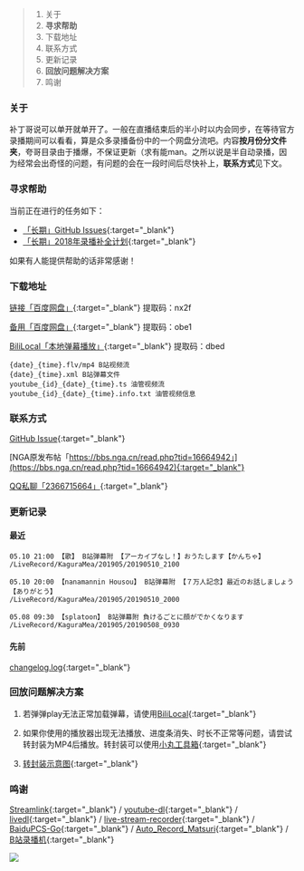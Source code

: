 >1. 关于
>2. **寻求帮助**
>3. 下载地址
>4. 联系方式
>5. 更新记录
>6. **回放问题解决方案**
>7. 鸣谢

### 关于

补丁哥说可以单开就单开了。一般在直播结束后的半小时以内会同步，在等待官方录播期间可以看看，算是众多录播备份中的一个网盘分流吧。内容**按月份分文件夹**，夸哥目录由于播爆，不保证更新（求有能man。之所以说是半自动录播，因为经常会出奇怪的问题，有问题的会在一段时间后尽快补上，**联系方式**见下文。

### 寻求帮助

当前正在进行的任务如下：

* [「长期」GitHub Issues](https://github.com/kaguramea-record/kaguramea-record.github.io/issues){:target="_blank"}
* [「长期」2018年录播补全计划](https://github.com/kaguramea-record/kaguramea-record.github.io/issues/7){:target="_blank"}

如果有人能提供帮助的话非常感谢！

### 下载地址

[链接「百度网盘」](https://pan.baidu.com/s/16u5IpqN0MJ5S_NghWGL3NQ){:target="_blank"} 提取码：nx2f

[备用「百度网盘」](https://pan.baidu.com/s/1Zl0MRLcxKw4lcIbDDFE9vg){:target="_blank"} 提取码：obe1

[BiliLocal「本地弹幕播放」](https://pan.baidu.com/s/1Oi89yTLGZoIQveYj6Ivkrg){:target="_blank"} 提取码：dbed

```
{date}_{time}.flv/mp4 B站视频流
{date}_{time}.xml B站弹幕文件
youtube_{id}_{date}_{time}.ts 油管视频流
youtube_{id}_{date}_{time}.info.txt 油管视频信息
```

### 联系方式

[GitHub Issue](https://github.com/kaguramea-record/kaguramea-record.github.io/issues/new/choose){:target="_blank"}

[NGA原发布帖「https://bbs.nga.cn/read.php?tid=16664942」](https://bbs.nga.cn/read.php?tid=16664942){:target="_blank"}

[QQ私聊「2366715664」](http://wpa.qq.com/msgrd?v=3&uin=2366715664&site=qq&menu=yes){:target="_blank"}

### 更新记录

#### 最近

```
05.10 21:00 【歌】 B站弹幕附 【アーカイブなし！】おうたします【かんちゃ】
/LiveRecord/KaguraMea/201905/20190510_2100

05.10 20:00 【nanamannin Housou】 B站弹幕附 【７万人記念】最近のお話しましょう【ありがとう】
/LiveRecord/KaguraMea/201905/20190510_2000

05.08 09:30 【splatoon】 B站弹幕附 負けるごとに顔がでかくなります
/LiveRecord/KaguraMea/201905/20190508_0930
```

#### 先前

[changelog.log](https://raw.githubusercontent.com/kaguramea-record/kaguramea-record.github.io/master/changelog.log){:target="_blank"}

### 回放问题解决方案

1. 若弹弹play无法正常加载弹幕，请使用[BiliLocal](https://github.com/AncientLysine/BiliLocal){:target="_blank"}

2. 如果你使用的播放器出现无法播放、进度条消失、时长不正常等问题，请尝试转封装为MP4后播放。转封装可以使用[小丸工具箱](https://maruko.appinn.me/){:target="_blank"}

3. [转封装示意图](https://raw.githubusercontent.com/Kafuziroh/picbkp/master/20190415/-zue37Q5-2wqzK1yT3cSjz-m3.png){:target="_blank"}

### 鸣谢

[Streamlink](https://github.com/streamlink/streamlink){:target="_blank"} / [youtube-dl](https://github.com/ytdl-org/youtube-dl){:target="_blank"} / [livedl](https://github.com/himananiito/livedl){:target="_blank"} / [live-stream-recorder](https://github.com/printempw/live-stream-recorder){:target="_blank"} / [BaiduPCS-Go](https://github.com/iikira/BaiduPCS-Go){:target="_blank"} / [Auto_Record_Matsuri](https://github.com/fzxiao233/Auto_Record_Matsuri){:target="_blank"} / [B站录播机](http://live.weibo333.com/s/7viudi3BE){:target="_blank"}

![](https://raw.githubusercontent.com/Kafuziroh/picbkp/master/20190415/-zue37Q5-gddqK7ToS88-27.png)